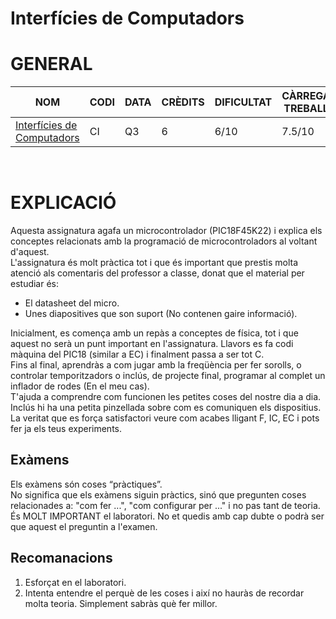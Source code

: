 # Interfícies de Computadors
# GENERAL
| NOM | CODI | DATA | CRÈDITS | DIFICULTAT | CÀRREGA TREBALL | NOTA |
| --- | --- | --- | --- | --- | --- | --- |
| [Interfícies de Computadors](https://www.fib.upc.edu/ca/estudis/graus/grau-en-enginyeria-informatica/pla-destudis/assignatures/CI) | CI | Q3 | 6 | 6/10 | 7.5/10 | x |

<br>

# EXPLICACIÓ
Aquesta assignatura agafa un microcontrolador (PIC18F45K22) i explica els conceptes relacionats amb la programació de microcontroladors al voltant d'aquest. <br>
L'assignatura és molt pràctica tot i que és important que prestis molta atenció als comentaris del professor a classe, donat que el material per estudiar és: 
- El datasheet del micro.
- Unes diapositives que son suport (No contenen gaire informació).

Inicialment, es comença amb un repàs a conceptes de física, tot i que aquest no serà un punt important en l'assignatura. Llavors es fa codi màquina del PIC18 (similar a EC) i finalment passa a ser tot C. <br>
Fins al final, aprendràs a com jugar amb la freqüència per fer sorolls, o controlar temporitzadors o inclús, de projecte final, programar al complet un inflador de rodes (En el meu cas). <br>
T'ajuda a comprendre com funcionen les petites coses del nostre dia a dia. Inclús hi ha una petita pinzellada sobre com es comuniquen els dispositius. La veritat que es força satisfactori veure com acabes lligant F, IC, EC i pots fer ja els teus experiments. <br>

## Exàmens
Els exàmens són coses “pràctiques”. <br>
No significa que els exàmens siguin pràctics, sinó que pregunten coses relacionades a: "com fer ...", "com configurar per ..." i no pas tant de teoria. <br>
És MOLT IMPORTANT el laboratori. No et quedis amb cap dubte o podrà ser que aquest el preguntin a l'examen.

## Recomanacions
1. Esforçat en el laboratori.
2. Intenta entendre el perquè de les coses i així no hauràs de recordar molta teoria. Simplement sabràs què fer millor.
